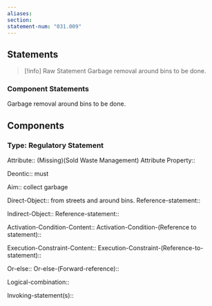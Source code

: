 ```yaml
---
aliases: 
section: 
statement-num: "031.009"
---
```

## Statements 
> [!info] Raw Statement
> Garbage removal around bins to be done. 
> 

### Component Statements
Garbage removal around bins to be done. 
## Components
### Type: Regulatory Statement
Attribute:: (Missing)(Sold Waste Management)
	Attribute Property::

Deontic:: must

Aim:: collect garbage

Direct-Object:: from streets and around bins. 
	Reference-statement::

Indirect-Object::
	Reference-statement::

Activation-Condition-Content::
	Activation-Condition-(Reference to statement)::

Execution-Constraint-Content::
	Execution-Constraint-(Reference-to-statement)::

Or-else::
	Or-else-(Forward-reference)::

Logical-combination::

Invoking-statement(s)::